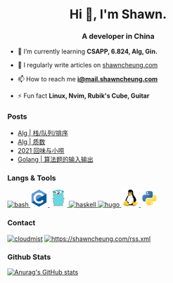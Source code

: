 <h1 align="center">Hi 👋, I'm Shawn.</h1>
<h3 align="center">A developer in China</h3>

- 🌱 I’m currently learning **CSAPP, 6.824, Alg, Gin.**

- 📝 I regularly write articles on [shawncheung.com](shawncheung.com)

- 📫 How to reach me **i@mail.shawncheung.com**

- ⚡ Fun fact **Linux, Nvim, Rubik's Cube, Guitar**

<h3 align="left">Posts</h3>

<!-- BLOG-POST-LIST:START -->
- [Alg | 栈/队列/排序](https://shawncheung.com/programming/alg-struct-stkque/)
- [Alg | 质数](https://shawncheung.com/programming/alg-math-prime/)
- [2021 回味与小唠](https://shawncheung.com/life/talk-end2021/)
- [Golang | 算法题的输入输出](https://shawncheung.com/programming/go-alg-io/)
<!-- BLOG-POST-LIST:END -->

<h3 align="left">Langs & Tools</h3>

<p align="left"> <a href="https://www.gnu.org/software/bash/" target="_blank" rel="noreferrer"> <img src="https://www.vectorlogo.zone/logos/gnu_bash/gnu_bash-icon.svg" alt="bash" width="40" height="40"/> </a> <a href="https://www.cprogramming.com/" target="_blank" rel="noreferrer"> <img src="https://raw.githubusercontent.com/devicons/devicon/master/icons/c/c-original.svg" alt="c" width="40" height="40"/> </a> <a href="https://golang.org" target="_blank" rel="noreferrer"> <img src="https://raw.githubusercontent.com/devicons/devicon/master/icons/go/go-original.svg" alt="go" width="40" height="40"/> </a> <a href="https://www.haskell.org/" target="_blank" rel="noreferrer"> <img src="https://upload.wikimedia.org/wikipedia/commons/1/1c/Haskell-Logo.svg" alt="haskell" width="40" height="40"/> </a> <a href="https://gohugo.io/" target="_blank" rel="noreferrer"> <img src="https://api.iconify.design/logos-hugo.svg" alt="hugo" width="40" height="40"/> </a> <a href="https://www.linux.org/" target="_blank" rel="noreferrer"> <img src="https://raw.githubusercontent.com/devicons/devicon/master/icons/linux/linux-original.svg" alt="linux" width="40" height="40"/> </a> <a href="https://www.python.org" target="_blank" rel="noreferrer"> <img src="https://raw.githubusercontent.com/devicons/devicon/master/icons/python/python-original.svg" alt="python" width="40" height="40"/> </a> </p>

<h3 align="left">Contact</h3>

<p align="left">
<a href="https://www.hackerrank.com/cloudmist" target="blank"><img align="center" src="https://raw.githubusercontent.com/rahuldkjain/github-profile-readme-generator/master/src/images/icons/Social/hackerrank.svg" alt="cloudmist" height="30" width="40" /></a>
<a href="/https://shawncheung.com/rss.xml" target="blank"><img align="center" src="https://raw.githubusercontent.com/rahuldkjain/github-profile-readme-generator/master/src/images/icons/Social/rss.svg" alt="https://shawncheung.com/rss.xml" height="30" width="40" /></a>
</p>

<h3 align="left">Github Stats</h3>

[![Anurag's GitHub stats](https://github-readme-stats.vercel.app/api?username=cloud-mist&show_icons=true&theme=tokyonight)](https://github.com/anuraghazra/github-readme-stats)
